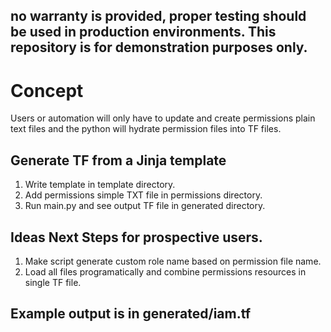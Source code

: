 ## no warranty is provided, proper testing should be used in production environments. This repository is for demonstration purposes only.

# Concept
Users or automation will only have to update and create permissions plain text files and the python will hydrate permission files into TF files.

## Generate TF from a Jinja template

1. Write template in template directory.
2. Add permissions simple TXT file in permissions directory.
3. Run main.py and see output TF file in generated directory.


## Ideas Next Steps for prospective users.

1. Make script generate custom role name based on permission file name.
2. Load all files programatically and combine permissions resources in single TF file.

## Example output is in generated/iam.tf

